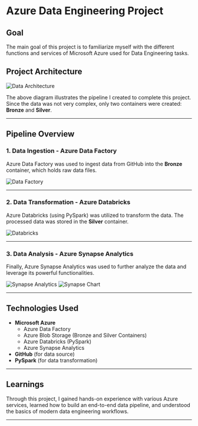 # Azure Data Engineering Project

## Goal
The main goal of this project is to familiarize myself with the different functions and services of Microsoft Azure used for Data Engineering tasks.


## Project Architecture
![Data Architecture](https://github.com/user-attachments/assets/37a60ec2-6d16-4241-b59a-22360a31b22c)

The above diagram illustrates the pipeline I created to complete this project.  
Since the data was not very complex, only two containers were created: **Bronze** and **Silver**.

---

## Pipeline Overview

### 1. Data Ingestion - Azure Data Factory
Azure Data Factory was used to ingest data from GitHub into the **Bronze** container, which holds raw data files.

![Data Factory](https://github.com/user-attachments/assets/9e98722a-d4a5-432c-a5a7-eb7147900aa3)

---

### 2. Data Transformation - Azure Databricks
Azure Databricks (using PySpark) was utilized to transform the data. The processed data was stored in the **Silver** container.

![Databricks](https://github.com/user-attachments/assets/03dcd316-ab5d-4744-a19d-d9503da8f1f2)

---

### 3. Data Analysis - Azure Synapse Analytics
Finally, Azure Synapse Analytics was used to further analyze the data and leverage its powerful functionalities.

![Synapse Analytics](https://github.com/user-attachments/assets/fefa24af-6fb0-406b-9cfe-008a81695585)
![Synapse Chart](https://github.com/user-attachments/assets/49d78b2c-9f4c-4aea-9278-6cc99c13a92d)

---

## Technologies Used
- **Microsoft Azure**
  - Azure Data Factory
  - Azure Blob Storage (Bronze and Silver Containers)
  - Azure Databricks (PySpark)
  - Azure Synapse Analytics
- **GitHub** (for data source)
- **PySpark** (for data transformation)

---

## Learnings
Through this project, I gained hands-on experience with various Azure services, learned how to build an end-to-end data pipeline, and understood the basics of modern data engineering workflows.

---
